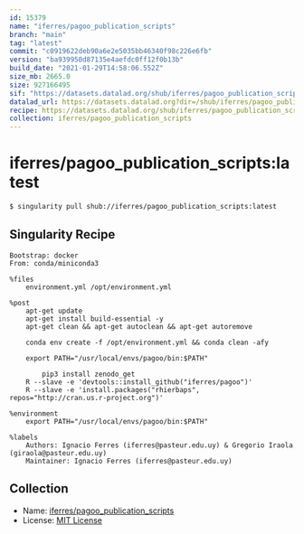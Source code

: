 ```yaml
---
id: 15379
name: "iferres/pagoo_publication_scripts"
branch: "main"
tag: "latest"
commit: "c0919622deb90a6e2e5035bb46340f98c226e6fb"
version: "ba939950d87135e4aefdc0ff12f0b13b"
build_date: "2021-01-29T14:58:06.552Z"
size_mb: 2665.0
size: 927166495
sif: "https://datasets.datalad.org/shub/iferres/pagoo_publication_scripts/latest/2021-01-29-c0919622-ba939950/ba939950d87135e4aefdc0ff12f0b13b.sif"
datalad_url: https://datasets.datalad.org?dir=/shub/iferres/pagoo_publication_scripts/latest/2021-01-29-c0919622-ba939950/
recipe: https://datasets.datalad.org/shub/iferres/pagoo_publication_scripts/latest/2021-01-29-c0919622-ba939950/Singularity
collection: iferres/pagoo_publication_scripts
---
```


# iferres/pagoo_publication_scripts:latest

```bash
$ singularity pull shub://iferres/pagoo_publication_scripts:latest
```

## Singularity Recipe

```singularity
Bootstrap: docker
From: conda/miniconda3

%files
	environment.yml /opt/environment.yml

%post
	apt-get update
	apt-get install build-essential -y
	apt-get clean && apt-get autoclean && apt-get autoremove
	
	conda env create -f /opt/environment.yml && conda clean -afy

	export PATH="/usr/local/envs/pagoo/bin:$PATH"

        pip3 install zenodo_get
	R --slave -e 'devtools::install_github("iferres/pagoo")'
	R --slave -e 'install.packages("rhierbaps", repos="http://cran.us.r-project.org")'

%environment
	export PATH="/usr/local/envs/pagoo/bin:$PATH"

%labels
	Authors: Ignacio Ferres (iferres@pasteur.edu.uy) & Gregorio Iraola (giraola@pasteur.edu.uy)
	Maintainer: Ignacio Ferres (iferres@pasteur.edu.uy)
```

## Collection

 - Name: [iferres/pagoo_publication_scripts](https://github.com/iferres/pagoo_publication_scripts)
 - License: [MIT License](https://api.github.com/licenses/mit)

